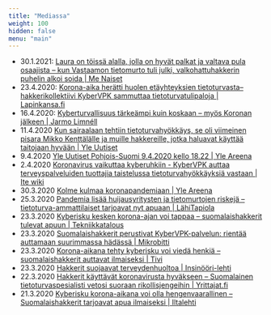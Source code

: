 ```yaml
---
title: "Mediassa"
weight: 100
hidden: false
menu: "main"
---
```


* 30.1.2021: [Laura on töissä alalla, jolla on hyvät palkat ja valtava pula osaajista – kun Vastaamon tietomurto tuli julki, valkohattuhakkerin puhelin alkoi soida | Me Naiset](https://www.is.fi/menaiset/tyo-ja-raha/art-2000007771828.html)
* 23.4.2020: [Korona-aika herätti huolen etäyhteyksien tietoturvasta– hakkerikollektiivi KyberVPK sammuttaa tietoturvatulipaloja | Lapinkansa.fi](https://www.lapinkansa.fi/korona-aika-heratti-huolen-etayhteyksien-tietoturv/804756)
* 16.4.2020: [Kyberturvallisuus tärkeämpi kuin koskaan – myös Koronan jälkeen | Jarmo Limnéll](https://puheenvuoro.uusisuomi.fi/jarno-limnell/kyberturvallisuus-tarkeampi-kuin-koskaan-myos-koronan-jalkeen/)
* 11.4.2020 [Kun sairaalaan tehtiin tietoturvahyökkäys, se oli viimeinen pisara Mikko Kenttälälle ja muille hakkereille, jotka haluavat käyttää taitojaan hyvään | Yle Uutiset](https://yle.fi/uutiset/3-11296321)
* 9.4.2020 [Yle Uutiset Pohjois-Suomi 9.4.2020 kello 18.22 | Yle Areena](https://areena.yle.fi/1-50498753)
* 2.4.2020 [Koronavirus vaikuttaa kyberuhkiin - KyberVPK auttaa terveyspalveluiden tuottajia taistelussa tietoturvahyökkäyksiä vastaan | Ite wiki](https://www.itewiki.fi/blog/2020/04/koronavirus-vaikuttaa-kyberuhkiin-kybervpk-auttaa-terveyspalveluiden-tuottajia-taistelussa-tietoturvahyokkayksia-vastaan/)
* 30.3.2020 [Kolme kulmaa koronapandemiaan | Yle Areena](https://areena.yle.fi/1-50471923)
* 25.3.2020 [Pandemia lisää huijausyritysten ja tietomurtojen riskejä – tietoturva-ammattilaiset tarjoavat nyt apuaan | LähiTapiola](https://www.lahitapiola.fi/tietoa-lahitapiolasta/uutishuone/blogit/blogit/blogi/1509563481536)
* 23.3.2020 [Kyberisku kesken korona-ajan voi tappaa – suomalaishakkerit tulevat apuun | Tekniikkatalous](https://www.tekniikkatalous.fi/uutiset/tt/d1776c5f-055f-4805-b25d-033d41b2720a?)
* 23.3.2020 [Suomalaishakkerit perustivat KyberVPK-palvelun: rientää auttamaan suurimmassa hädässä | Mikrobitti](https://www.mikrobitti.fi/uutiset/mb/cc0eff62-0244-4eb6-afed-ebc146d8c7e7)
* 23.3.2020 [Korona-aikana tehty kyberisku voi viedä henkiä – suomalaishakkerit auttavat ilmaiseksi | Tivi](https://www.tivi.fi/uutiset/tv/fe18f818-33a2-4cef-8879-aa3d942655fc?)
* 23.3.2020 [Hakkerit suojaavat terveydenhuoltoa | Insinööri-lehti](https://insinoori-lehti.fi/artikkelit/hakkerit-suojaavat-terveydenhuoltoa/)
* 22.3.2020 [Hakkerit käyttävät koronavirusta hyväkseen – Suomalainen tietoturvaspesialisti vetosi suoraan rikollisjengeihin | Yrittajat.fi](https://www.yrittajat.fi/uutiset/622374-hakkerit-kayttavat-koronavirusta-hyvakseen-suomalainen-tietoturvaspesialisti-vetosi)
* 21.3.2020 [Kyberisku korona-aikana voi olla hengenvaarallinen – Suomalaishakkerit tarjoavat apua ilmaiseksi | Iltalehti](https://www.iltalehti.fi/digiuutiset/a/c56d3fb5-d0cd-4138-a023-cc1ca25f1420)